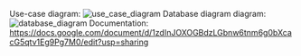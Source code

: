Use-case diagram:
![use_case_diagram](https://github.com/revel111/Quizzzin/assets/94068009/47488f57-2cb6-46d7-b1e4-aaa35094b17f)
Database diagram diagram:
![database_diagram](https://github.com/revel111/Quizzzin/assets/94068009/f2b6e0fa-4ba4-40e8-833e-8d03f70d30bf)
Documentation:
https://docs.google.com/document/d/1zdInJOXOGBdzLGbnw6tnm6g0bXcacG5qtv1Eg9Pg7M0/edit?usp=sharing
